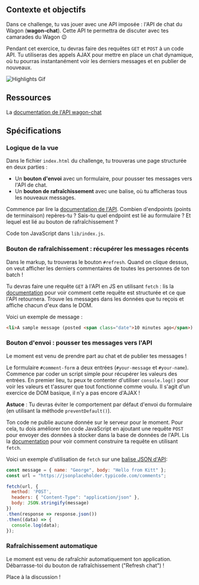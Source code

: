 ## Contexte et objectifs

Dans ce challenge, tu vas jouer avec une API imposée : l'API de chat du Wagon (**wagon-chat**).
Cette API te permettra de discuter avec tes camarades du Wagon 😉

Pendant cet exercice, tu devras faire des requêtes `GET` et `POST` à un code API. Tu utiliseras des appels AJAX pour mettre en place un chat dynamique, où tu pourras instantanément voir les derniers messages et en publier de nouveaux.


![Highlights Gif](https://raw.githubusercontent.com/lewagon/fullstack-images/master/frontend/chat-room.gif)

## Ressources
La [documentation de l'API wagon-chat](https://github.com/lewagon/wagon-chat-api/blob/master/README.md)

## Spécifications

### Logique de la vue

Dans le fichier `index.html` du challenge, tu trouveras une page structurée en deux parties :

* Un **bouton d'envoi** avec un formulaire, pour pousser tes messages vers l'API de chat.
* Un **bouton de rafraîchissement** avec une balise, où tu afficheras tous les nouveaux messages.

Commence par lire la [documentation de l'API](https://github.com/lewagon/wagon-chat-api/blob/master/README.md). Combien d'endpoints (points de terminaison) repères-tu ? Sais-tu quel endpoint est lié au formulaire ? Et lequel est lié au bouton de rafraîchissement ?

Code ton JavaScript dans `lib/index.js`.

### Bouton de rafraîchissement : récupérer les messages récents

Dans le markup, tu trouveras le bouton `#refresh`. Quand on clique dessus, on veut afficher les derniers commentaires de toutes les personnes de ton batch !

Tu devras faire une requête `GET` à l'API en JS en utilisant `fetch` : lis la [documentation](https://github.com/lewagon/wagon-chat-api/blob/master/README.md) pour voir comment cette requête est structurée et ce que l'API retournera. Trouve les messages dans les données que tu reçois et affiche chacun d'eux dans le DOM.

Voici un exemple de message :

```html
<li>A sample message (posted <span class="date">10 minutes ago</span>) by John</li>
```

### Bouton d'envoi : pousser tes messages vers l'API

Le moment est venu de prendre part au chat et de publier tes messages !

Le formulaire `#comment-form` a deux entrées (`#your-message` et `#your-name`). Commence par coder un script simple pour récupérer les valeurs des entrées. En premier lieu, tu peux te contenter d'utiliser `console.log()` pour voir les valeurs et t'assurer que tout fonctionne comme voulu. Il s'agit d'un exercice de DOM basique, il n'y a pas encore d'AJAX !

**Astuce** : Tu devras éviter le comportement par défaut d'envoi du formulaire (en utilisant la méthode `preventDefault()`).

Ton code ne publie aucune donnée sur le serveur pour le moment. Pour cela, tu dois améliorer ton code JavaScript en ajoutant une requête `POST` pour envoyer des données à stocker dans la base de données de l'API. Lis la [documentation](https://github.com/lewagon/wagon-chat-api/blob/master/README.md) pour voir comment construire ta requête en utilisant `fetch`.

Voici un exemple d'utilisation de `fetch` sur une [balise JSON d'API](https://jsonplaceholder.typicode.com/):

```js
const message = { name: "George", body: "Hello from Kitt" };
const url = "https://jsonplaceholder.typicode.com/comments";

fetch(url, {
  method: 'POST',
  headers: { "Content-Type": "application/json" },
  body: JSON.stringify(message)
})
.then(response => response.json())
.then((data) => {
  console.log(data);
});
```

### Rafraîchissement automatique

Le moment est venu de rafraîchir automatiquement ton application. Débarrasse-toi du bouton de rafraîchissement ("Refresh chat") !

Place à la discussion !
